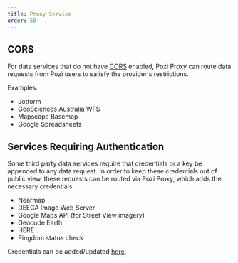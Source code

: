 ```yaml
---
title: Proxy Service
order: 50
---
```


## CORS

For data services that do not have [CORS](https://en.wikipedia.org/wiki/Cross-origin_resource_sharing) enabled, Pozi Proxy can route data requests from Pozi users to satisfy the provider's restrictions.

Examples:

* Jotform
* GeoSciences Australia WFS
* Mapscape Basemap
* Google Spreadsheets

## Services Requiring Authentication

Some third party data services require that credentials or a key be appended to any data request. In order to keep these credentials out of public view, these requests can be routed via Pozi Proxy, which adds the necessary credentials.

* Nearmap
* DEECA Image Web Server
* Google Maps API (for Street View imagery)
* Geocode Earth
* HERE
* Pingdom status check

Credentials can be added/updated [here](https://github.com/pozi/PoziProxy/blob/master/lib/pozi-auth.js).
